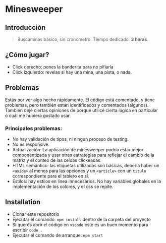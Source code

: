 # Minesweeper

## Introducción

> Buscaminas básico, sin cronometro. Tiempo dedicado: **3 horas**.

## ¿Cómo jugar?

- Click derecho: pones la banderita para no pifiarla
- Click izquierdo: revelas si hay una mina, una pista, o nada.

## Problemas

Estás por ver algo hecho rápidamente. El código está comentado, y tiene problemas, pero también están identificados y comentados (algunos). También dejé ciertas opiniones de porqué utilicé cierta lógica en particular o cuál me hubiera gustado usar.

### Principales problemas:

- No hay validación de tipos, ni ningun proceso de testing.
- No es responsive.
- Actualización: La aplicación de minesweeper podría estar mejor componentizada y usar otras estrategias para reflejar el cambio de la matriz y el conteo de las celdas clickeadas.
- HTML semántico: las etiquetas utilizadas son básicas, debería haber un `<aside>` al menos para las opciones y un `<article>` con un `titulo` correspondiente para el tablero en sí.
- Estilos: hay estilos en línea innecesarios. No hay variables globales en la implementación de los colores, y el css se repite.

## Installation

- Clonar este repositorio
- Ejecutar el comando: `npm install` dentro de la carpeta del proyecto
- Si querés abrir el código en `vscode` este es un buen momento para escribir `code .`
- Ejecutar el comando de arranque: `npm start`
